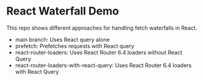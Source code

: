 # React Waterfall Demo

This repo shows different approaches for handling fetch waterfalls in React.

- main branch: Uses React query alone
- prefetch: Prefetches requests with React query
- react-router-loaders: Uses React Router 6.4 loaders without React Query
- react-router-loaders-with-react-query: Uses React Router 6.4 loaders with React Query
